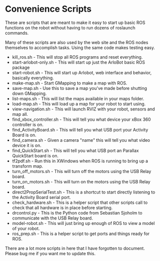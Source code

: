 Convenience Scripts
===========================

These are scripts that are meant to make it easy to start up basic ROS functions on the robot without having to run dozens of roslaunch commands.  

Many of these scripts are also used by the web site and the ROS nodes themselves to accomplish tasks. Using the same code makes testing easy.

- kill_ros.sh - This will stop all ROS programs and reset everything.
- start-arlobot-only.sh - This will start up just the ArloBot basic ROS package
- start-robot.sh - This will start up Arlobot, web interface and behavior, basically everything.
- make-map.sh - Start GMapping to make a map with ROS.
- save-map.sh - Use this to save a map you've made before shutting down GMapping.
- list-maps.sh - This will list the maps available in your maps folder.
- load-map.sh - This will load up a map for your robot to start using.
- view-navigation.sh - This will launch RVIZ with your robot, sensors and map all.
- find_xbox_controller.sh - This will tell you what device your xBox 360 controller is on.
- find_ActivityBoard.sh - This will tell you what USB port your Activity Board is on.
- find_camera.sh - Given a camera "name" this will tell you what video device it is on.
- find_QuickStart.sh - This will tell you what USB port an Parallax QuickStart board is on.
- tf2pdf.sh - Run this in XWindows when ROS is running to bring up a transform map.
- turn_off_motors.sh - This will turn off the motors using the USB Relay board.
- turn_on_motors.sh - This will turn on the motors using the USB Relay board.
- direct2PropSerialTest.sh - This is a shortcut to start directly listening to the Activity Board serial port.
- check_hardware.sh - This is a helper script that other scripts call to check that all hardware is in place before starting.
- drcontrol.py - This is the Python code from Sebastian Sjoholm to communicate with the USB Relay board.
- model-robot.sh - This will just bring up enough of ROS to view a model of your robot.
- ros_prep.sh - This is a helper script to get ports and things ready for ROS.

There are a lot more scripts in here that I have forgotten to document. Please bug me if you want me to update this.
